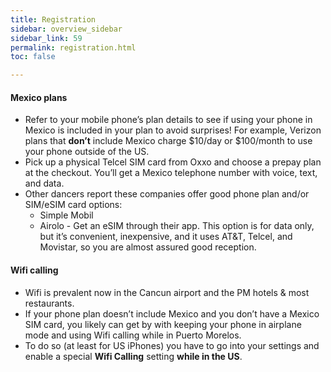 ```yaml
---
title: Registration
sidebar: overview_sidebar
sidebar_link: 59
permalink: registration.html
toc: false

---
```


#### Mexico plans

- Refer to your mobile phone’s plan details to see if using your phone in Mexico is included in your plan to avoid surprises! For example, Verizon plans that **don’t** include Mexico charge $10/day or $100/month to use your phone outside of the US.
- ⁠Pick up a physical Telcel SIM card from Oxxo and choose a prepay plan at the checkout. You’ll get a Mexico telephone number with voice, text, and data. 
- Other dancers report these companies offer good phone plan and/or SIM/eSIM card options:
  - Simple Mobil
  - Airolo - ⁠Get an eSIM through their app. This option is for data only, but it’s convenient, inexpensive, and it uses AT&T, Telcel, and Movistar, so you are almost assured good reception.

#### Wifi calling

- Wifi is prevalent now in the Cancun airport and the PM hotels & most restaurants.
- If your phone plan doesn’t include Mexico and you don’t have a Mexico SIM card, you likely can get by with keeping your phone in airplane mode and using Wifi calling while in Puerto Morelos.
- To do so (at least for US iPhones) you have to go into your settings and enable a special **Wifi Calling** setting **while in the US**.

